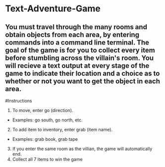 # Text-Adventure-Game
You must travel through the many rooms and obtain objects from each area, by entering commands into a command line terminal. The goal of the game is for you to collect every item before stumbling across the villain's room. You will recieve a text output at every stage of the game to indicate their location and a choice as to whether or not you want to get the object in each area.
---
#Instructions
1. To move, enter go (direction). 
- Examples: go south, go north, etc. 
2. To add item to inventory, enter grab (item name). 
- Examples: grab book, grab tape
3. If you enter the same room as the villian, the game will automatically end.
4. Collect all 7 items to win the game
